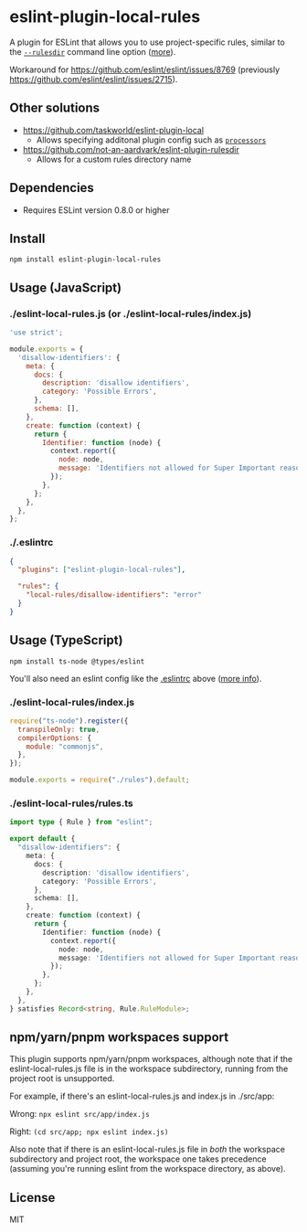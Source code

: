 # eslint-plugin-local-rules

A plugin for ESLint that allows you to use project-specific rules, similar to the [`--rulesdir`](http://eslint.org/docs/user-guide/command-line-interface#--rulesdir) command line option ([more](http://eslint.org/docs/developer-guide/working-with-rules#runtime-rules)).

Workaround for https://github.com/eslint/eslint/issues/8769 (previously https://github.com/eslint/eslint/issues/2715).

## Other solutions

- https://github.com/taskworld/eslint-plugin-local
  - Allows specifying additonal plugin config such as 
    [`processors`](https://eslint.org/docs/developer-guide/working-with-plugins#processors-in-plugins)
- https://github.com/not-an-aardvark/eslint-plugin-rulesdir
  - Allows for a custom rules directory name

## Dependencies

- Requires ESLint version 0.8.0 or higher

## Install

```
npm install eslint-plugin-local-rules
```

<h2 id="usage">Usage (JavaScript)</h3>

### ./eslint-local-rules.js (or ./eslint-local-rules/index.js)

```javascript
'use strict';

module.exports = {
  'disallow-identifiers': {
    meta: {
      docs: {
        description: 'disallow identifiers',
        category: 'Possible Errors',
      },
      schema: [],
    },
    create: function (context) {
      return {
        Identifier: function (node) {
          context.report({
            node: node,
            message: 'Identifiers not allowed for Super Important reasons.',
          });
        },
      };
    },
  },
};
```

### ./.eslintrc

```json
{
  "plugins": ["eslint-plugin-local-rules"],

  "rules": {
    "local-rules/disallow-identifiers": "error"
  }
}
```

## Usage (TypeScript)

```
npm install ts-node @types/eslint
```

You'll also need an eslint config like the [.eslintrc](#eslintrc) above ([more info](https://eslint.org/docs/latest/use/configure/configuration-files)).

### ./eslint-local-rules/index.js

```javascript
require("ts-node").register({
  transpileOnly: true,
  compilerOptions: {
    module: "commonjs",
  },
});

module.exports = require("./rules").default;
```

### ./eslint-local-rules/rules.ts

```typescript
import type { Rule } from "eslint";

export default {
  "disallow-identifiers": {
    meta: {
      docs: {
        description: 'disallow identifiers',
        category: 'Possible Errors',
      },
      schema: [],
    },
    create: function (context) {
      return {
        Identifier: function (node) {
          context.report({
            node: node,
            message: 'Identifiers not allowed for Super Important reasons.',
          });
        },
      };
    },
  },
} satisfies Record<string, Rule.RuleModule>;
```

## npm/yarn/pnpm workspaces support

This plugin supports npm/yarn/pnpm workspaces, although note that if the eslint-local-rules.js file is in the workspace subdirectory, running from the project root is unsupported.

For example, if there's an eslint-local-rules.js and index.js in ./src/app:

Wrong: `npx eslint src/app/index.js`

Right: `(cd src/app; npx eslint index.js)`

Also note that if there is an eslint-local-rules.js file in *both* the workspace subdirectory and project root, the workspace one takes precedence (assuming you're running eslint from the workspace directory, as above).

## License

MIT
